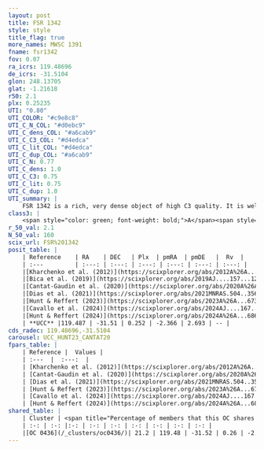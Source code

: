```yaml
---
layout: post
title: FSR 1342
style: style
title_flag: true
more_names: MWSC 1391
fname: fsr1342
fov: 0.07
ra_icrs: 119.48696
de_icrs: -31.5104
glon: 248.13705
glat: -1.21618
r50: 2.1
plx: 0.25235
UTI: "0.80"
UTI_COLOR: "#c9e8c8"
UTI_C_N_COL: "#d0ebc9"
UTI_C_dens_COL: "#a6cab9"
UTI_C_C3_COL: "#d4edca"
UTI_C_lit_COL: "#d4edca"
UTI_C_dup_COL: "#a6cab9"
UTI_C_N: 0.77
UTI_C_dens: 1.0
UTI_C_C3: 0.75
UTI_C_lit: 0.75
UTI_C_dup: 1.0
UTI_summary: |
    FSR 1342 is a rich, very dense object of high C3 quality. It is well-studied in the literature. This object shares a small percentage of members with a later reported entry.
class3: |
    <span style="color: green; font-weight: bold;">A</span><span style="color: #FFC300; font-weight: bold;">B</span>
r_50_val: 2.1
N_50_val: 160
scix_url: FSR%201342
posit_table: |
    | Reference    | RA    | DEC   | Plx  | pmRA  | pmDE   |  Rv  |
    | :---         | :---: | :---: | :---: | :---: | :---: | :---: |
    |[Kharchenko et al. (2012)](https://scixplorer.org/abs/2012A%26A...543A.156K) | 119.48 | -31.509 | -- | 1.5 | -0.81 | -- |
    |[Bica et al. (2019)](https://scixplorer.org/abs/2019AJ....157...12B) | 119.477 | -31.506 | -- | -- | -- | -- |
    |[Cantat-Gaudin et al. (2020)](https://scixplorer.org/abs/2020A%26A...640A...1C) | 119.487 | -31.511 | 0.229 | -2.375 | 2.693 | -- |
    |[Dias et al. (2021)](https://scixplorer.org/abs/2021MNRAS.504..356D) | 119.482 | -31.508 | 0.226 | -2.364 | 2.69 | -- |
    |[Hunt & Reffert (2023)](https://scixplorer.org/abs/2023A%26A...673A.114H) | 119.487 | -31.514 | 0.251 | -2.364 | 2.688 | 85.746 |
    |[Cavallo et al. (2024)](https://scixplorer.org/abs/2024AJ....167...12C) | 119.497 | -31.509 | 0.251 | -- | -- | -- |
    |[Hunt & Reffert (2024)](https://scixplorer.org/abs/2024A%26A...686A..42H) | 119.487 | -31.514 | 0.251 | -2.364 | 2.688 | 85.746 |
    | **UCC** |119.487 | -31.51 | 0.252 | -2.366 | 2.693 | -- | 
cds_radec: 119.48696,-31.5104
carousel: UCC_HUNT23_CANTAT20
fpars_table: |
    | Reference |  Values |
    | :---  |  :---:  |
    | [Kharchenko et al. (2012)](https://scixplorer.org/abs/2012A%26A...543A.156K) | `e_bv=0.937, distance=3628, log_age=8.29` |
    | [Cantat-Gaudin et al. (2020)](https://scixplorer.org/abs/2020A%26A...640A...1C) | `AVNN=2.42, DMNN=13.21, AgeNN=7.41` |
    | [Dias et al. (2021)](https://scixplorer.org/abs/2021MNRAS.504..356D) | `Av=2.386, Dist=2729, logage=8.411, [Fe/H]=-0.031` |
    | [Hunt & Reffert (2023)](https://scixplorer.org/abs/2023A%26A...673A.114H) | `AV50=2.576, diffAV50=2.626, MOD50=12.728, logAge50=7.62` |
    | [Cavallo et al. (2024)](https://scixplorer.org/abs/2024AJ....167...12C) | `AV50=2.55, dMod50=13.04, logAge50=7.98, [Fe/H]50=0.55` |
    | [Hunt & Reffert (2024)](https://scixplorer.org/abs/2024A%26A...686A..42H) | `MassJ=1372.13` |
shared_table: |
    | Cluster | <span title="Percentage of members that this OC shares with the ones listed">%</span>   | RA   | DEC   | Plx   | pmRA  | pmDE  | Rv | UTI |
    | :-: | :-: |:-: | :-: | :-: | :-: | :-: | :-: | :-: |
    |[OC 0436](/_clusters/oc0436/)| 21.2 | 119.48 | -31.52 | 0.26 | -2.36 | 2.68 | -- |0.0 |
---
```

